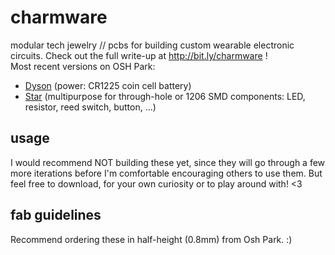 # charmware
modular tech jewelry // pcbs for building custom wearable electronic circuits. Check out the full write-up at http://bit.ly/charmware !  
Most recent versions on OSH Park:  
* [Dyson](https://oshpark.com/shared_projects/vTxQnrnv) (power: CR1225 coin cell battery)
* [Star](https://oshpark.com/shared_projects/OCLaUlSm) (multipurpose for through-hole or 1206 SMD components: LED, resistor, reed switch, button, ...)

## usage
I would recommend NOT building these yet, since they will go through a few more iterations before I'm comfortable encouraging others to use them. But feel free to download, for your own curiosity or to play around with! <3

## fab guidelines
Recommend ordering these in half-height (0.8mm) from Osh Park. :)
